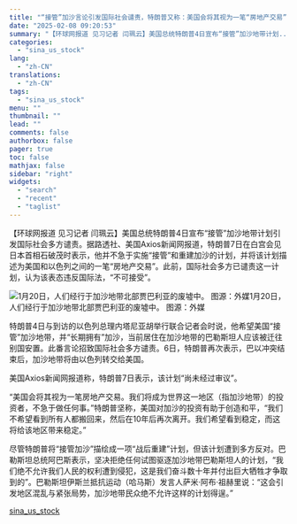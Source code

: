```yaml
---
title: "“接管”加沙言论引发国际社会谴责，特朗普又称：美国会将其视为一笔“房地产交易”"
date: "2025-02-08 09:20:53"
summary: "【环球网报道 见习记者 闫珮云】美国总统特朗普4日宣布“接管”加沙地带计划..."
categories:
  - "sina_us_stock"
lang:
  - "zh-CN"
translations:
  - "zh-CN"
tags:
  - "sina_us_stock"
menu: ""
thumbnail: ""
lead: ""
comments: false
authorbox: false
pager: true
toc: false
mathjax: false
sidebar: "right"
widgets:
  - "search"
  - "recent"
  - "taglist"
---
```


【环球网报道 见习记者 闫珮云】美国总统特朗普4日宣布“接管”加沙地带计划引发国际社会多方谴责。据路透社、美国Axios新闻网报道，特朗普7日在白宫会见日本首相石破茂时表示，他并不急于实施“接管”和重建加沙的计划，并将该计划描述为美国和以色列之间的一笔“房地产交易”。此前，国际社会多方已谴责这一计划，认为该表态违反国际法，“不可接受”。

![1月20日，人们经行于加沙地带北部贾巴利亚的废墟中。 图源：外媒](//n.sinaimg.cn/sinakd20250208s/196/w640h356/20250208/0712-31d9e22fb1211c8b54334d91107b0dfc.jpg)1月20日，人们经行于加沙地带北部贾巴利亚的废墟中。 图源：外媒

特朗普4日与到访的以色列总理内塔尼亚胡举行联合记者会时说，他希望美国“接管”加沙地带，并“长期拥有”加沙，当前居住在加沙地带的巴勒斯坦人应该被迁往别国安置。此番言论招致国际社会多方谴责。6日，特朗普再次表示，巴以冲突结束后，加沙地带将由以色列转交给美国。

美国Axios新闻网报道称，特朗普7日表示，该计划“尚未经过审议”。

“美国会将其视为一笔房地产交易。我们将成为世界这一地区（指加沙地带）的投资者，不急于做任何事。”特朗普坚称，美国对加沙的投资有助于创造和平，“我们不希望看到所有人都搬回来，然后在10年后再次离开。我们希望看到稳定，而这将给该地区带来稳定。”

尽管特朗普将“接管加沙”描绘成一项“战后重建”计划，但该计划遭到多方反对。巴勒斯坦总统阿巴斯表示，坚决拒绝任何试图驱逐加沙地带巴勒斯坦人的计划，“我们绝不允许我们人民的权利遭到侵犯，这是我们奋斗数十年并付出巨大牺牲才争取到的”。巴勒斯坦伊斯兰抵抗运动（哈马斯）发言人萨米·阿布·祖赫里说：“这会引发地区混乱与紧张局势，加沙地带民众绝不允许这样的计划得逞。”

[sina_us_stock](https://finance.sina.com.cn/jjxw/2025-02-08/doc-ineitqvn6827482.shtml)

